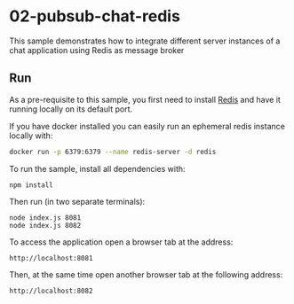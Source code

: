 # 02-pubsub-chat-redis

This sample demonstrates how to integrate different server instances of a chat application using Redis as message broker

## Run

As a pre-requisite to this sample, you first need to install [Redis](http://redis.io/download) and have it running locally on its default port.

If you have docker installed you can easily run an ephemeral redis instance locally with:

```bash
docker run -p 6379:6379 --name redis-server -d redis
```

To run the sample, install all dependencies with:
 
```shell script
npm install
``` 

Then run (in two separate terminals):

```shell script
node index.js 8081
node index.js 8082
```
  
To access the application open a browser tab at the address:

```
http://localhost:8081
```

Then, at the same time open another browser tab at the following address:

```
http://localhost:8082
```